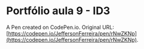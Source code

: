 # Portfólio aula 9 - ID3

A Pen created on CodePen.io. Original URL: [https://codepen.io/JeffersonFerreira/pen/rNwZKNp](https://codepen.io/JeffersonFerreira/pen/rNwZKNp).


